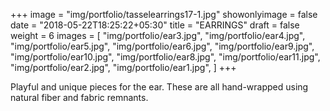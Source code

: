 +++
image = "img/portfolio/tasselearrings17-1.jpg"
showonlyimage = false
date = "2018-05-22T18:25:22+05:30"
title = "EARRINGS"
draft = false
weight = 6
images = [ "img/portfolio/ear3.jpg", "img/portfolio/ear4.jpg", "img/portfolio/ear5.jpg", "img/portfolio/ear6.jpg", "img/portfolio/ear9.jpg", "img/portfolio/ear10.jpg", "img/portfolio/ear8.jpg", "img/portfolio/ear11.jpg", "img/portfolio/ear2.jpg", "img/portfolio/ear1.jpg", ]
+++

<!--more-->

Playful and unique pieces for the ear. These are all hand-wrapped using natural fiber and fabric remnants.